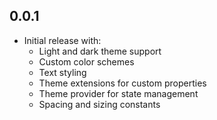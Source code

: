## 0.0.1

* Initial release with:
  * Light and dark theme support
  * Custom color schemes
  * Text styling
  * Theme extensions for custom properties
  * Theme provider for state management
  * Spacing and sizing constants
